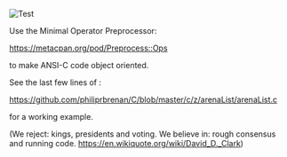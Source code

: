![Test](https://github.com/philiprbrenan/C/workflows/Test/badge.svg)

Use the Minimal Operator Preprocessor:

https://metacpan.org/pod/Preprocess::Ops

to make ANSI-C code object oriented.

See the last few lines of :

https://github.com/philiprbrenan/C/blob/master/c/z/arenaList/arenaList.c

for a working example.

(We reject: kings, presidents and voting. We believe in: rough consensus and running code. https://en.wikiquote.org/wiki/David_D._Clark)


